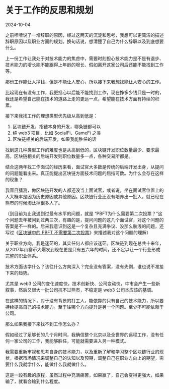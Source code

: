 # 关于工作的反思和规划

2024-10-04

之前啰嗦说了一堆辞职的原因，经过这两天的沉淀和思考，我想可以更简洁的描述辞职原因以及职业方面的规划。换句话说，想清楚了自己为什么辞职以及到底想要什么。

上一份工作让我处于对技术能力的焦虑中，需要时刻担心技术能力是不是有退步、技术能力的增长能不能跟得上年龄的增长、假如离开这家公司后还能不能找到工作等。

那份工作能让人挣钱，但是不能让人安心，所以接下来我想找能让人安心的工作。

比起现在有没有工作，我更担心以后能不能找到工作，现在挣多少钱只是一时的，我还是希望自己能在技术的道路上走的更远一点，希望能在技术方面有持续的积累。

接下来我找工作的理想类型优先级从高到低是：

1. 区块链开发，指链本身的开发，哪条链都可以
2. 纯 web3 项目，比如 SocialFi、GameFi 之类
3. 区块链相关的后端开发，如果我能胜任的话

找到这几种类型工作的难度也是从高到低的，区块链开发职位数量最少、要求最高，区块链相关的后端开发则职位数量多一点，各种交易所都是。

结合这两年找工作面试的经历来看，面试官大多数是传统的后端开发出身，从提问的问题能看出来。真正能提出区块链方面技术问题的屈指可数。为什么会存在这样的现象？

我盲目猜测，做区块链开发的人都还没当上面试官，或者说，坐在面试官位置上的人大概率是因为历史原因或其他原因。区块链行业还没有培养出一批人，就已经在熊市的时候淘汰掉很多人了。

（到目前为止我遇到过最有水平的问题，就是 “PBFT为什么需要第二次投票？”这个问题去年被问到过两三次，有趣的是，提问问题的这几个面试官，对这个问题的答案是不一样的。后来我意识到这是一个复杂且充满争议、没那么肤浅的问题，还写过《[区块链中的 PBFT 不需要第二次投票](/2024/06/03/区块链中的PBFT不需要第二次投票/)》来描述我对这个问题的理解）

关于职业方向，我是迷茫的，其实任何人都应该迷茫。区块链到现在总共十来年，从2017年山寨币大爆发到现在更是只有五六年的时间，还不足以让一个行业形成完整的职业体系。

技术方面该学什么？该往什么方向深入？完全没有答案，没有先例，谁也说不准接下来的趋势。

尤其是 web3 公司的变化速度快，技术创新快、公司变动快，牛市会产生一些新叙事，然后又很大一批公司抗不过熊市，不稳定是 web3 公司本应该的基调。

在这样的情况下，对于没有背景的打工人，能依靠的只有自己的技术能力，所以要持续提高自己的技术能力。至于往哪个方向提升是另一个问题。至少不可能依赖于公司。

那么如果我接下来找不到工作怎么办？

假如经过了足够长的几个月时间，我确信整个北京以及全世界的远程工作，没有任何一家公司的工作，我能够胜任，可能就需要进入另一种模式。

我需要重新审视和思考自身的技术能力，以及重新了解和学习整个区块链行业的现状，根据市场情况来调整自己的认知以及预期，调整自己在职业方向上的期望，需要什么我就学什么，能做什么我就做什么。

这是一段有趣的旅程，虽然过程中充满痛苦，如果赢了，自己会变得更强大，如果输了，就看会输到什么程度。
